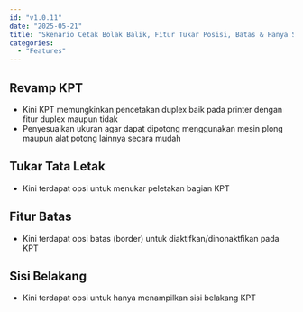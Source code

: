```yaml
---
id: "v1.0.11"
date: "2025-05-21"
title: "Skenario Cetak Bolak Balik, Fitur Tukar Posisi, Batas & Hanya Sisi Belakang KPT"
categories:
  - "Features"
---
```


## Revamp KPT
- Kini KPT memungkinkan pencetakan duplex baik pada printer dengan fitur duplex maupun tidak
- Penyesuaikan ukuran agar dapat dipotong menggunakan mesin plong maupun alat potong lainnya secara mudah

## Tukar Tata Letak
- Kini terdapat opsi untuk menukar peletakan bagian KPT

## Fitur Batas
- Kini terdapat opsi batas (border) untuk diaktifkan/dinonaktfikan pada KPT

## Sisi Belakang
- Kini terdapat opsi untuk hanya menampilkan sisi belakang KPT